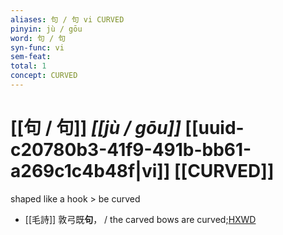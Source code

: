 ```yaml
---
aliases: 句 / 句 vi CURVED
pinyin: jù / gōu
word: 句 / 句
syn-func: vi
sem-feat: 
total: 1
concept: CURVED 
---
```

# [[句 / 句]] *[[jù / gōu]]*  [[uuid-c20780b3-41f9-491b-bb61-a269c1c4b48f|vi]] [[CURVED]]
shaped like a hook > be curved
 - [[毛詩]] 敦弓既**句**， / the carved bows are curved;[HXWD](https://hxwd.org/textview.html?location=KR1c0001_tls_024-16a.6)